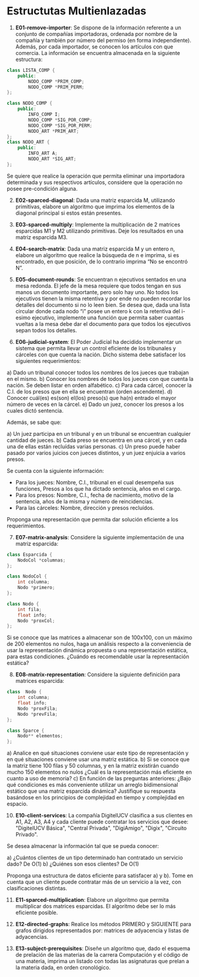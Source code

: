 # Estructutas Multienlazadas

1) **E01-remove-importer**: Se dispone de la información referente a un conjunto de compañías importadoras, ordenada por nombre de la compañía y también por número del permiso (en forma independiente). Además, por cada importador, se conocen los artículos con que comercia. La información se encuentra almacenada en la siguiente estructura:

```cpp
class LISTA_COMP {
	public:
		NODO_COMP *PRIM_COMP;
		NODO_COMP *PRIM_PERM;
};

class NODO_COMP {
	public:
		INFO_COMP I;
		NODO_COMP *SIG_POR_COMP;
		NODO_COMP *SIG_POR_PERM;
		NODO_ART *PRIM_ART;
}; 
class NODO_ART {
	public:
		INFO_ART A;
		NODO_ART *SIG_ART;
};
```

Se quiere que realice la operación que permita eliminar una importadora determinada y sus respectivos artículos, considere que la operación no posee pre-condición alguna.

2) **E02-sparced-diagonal**: Dada una matriz esparcida M, utilizando primitivas, elabore un algoritmo que imprima los elementos de la diagonal principal si estos están presentes.

3) **E03-sparced-multiply**: Implemente la multiplicación de 2 matrices esparcidas M1 y M2 utilizando primitivas. Deje los resultados en una matriz esparcida M3.

4) **E04-search-matrix**: Dada una matriz esparcida M y un entero n, elabore un algoritmo que realice la búsqueda de n e imprima, si es encontrado, en que posición, de lo contrario imprima “No se encontró N”.

5) **E05-document-rounds**: Se encuentran n ejecutivos sentados en una mesa redonda. El jefe de la mesa requiere que todos tengan en sus manos un documento importante, pero solo hay uno. No todos los ejecutivos tienen la misma retentiva y por ende no pueden recordar los detalles del documento si no lo leen bien. Se desea que, dada una lista circular donde cada nodo “i” posee un entero k con la retentiva del i-esimo ejecutivo, implemente una función que permita saber cuantas vueltas a la mesa debe dar el documento para que todos los ejecutivos sepan todos los detalles.

6) **E06-judicial-system**: El Poder Judicial ha decidido implementar un sistema que permita llevar un control eficiente de los tribunales y cárceles con que cuenta la nación. Dicho sistema debe satisfacer los siguientes requerimientos:

a) Dado un tribunal conocer todos los nombres de los jueces que trabajan en el mismo.
b) Conocer los nombres de todos los jueces con que cuenta la nación. Se deben listar en orden alfabético.
c) Para cada cárcel, conocer la C.I. de los presos que en ella se encuentran (orden ascendente).
d) Conocer cuál(es) es(son) el(los) preso(s) que ha(n) entrado el mayor número de veces en la cárcel.
e) Dado un juez, conocer los presos a los cuales dictó sentencia.

Además, se sabe que:

a) Un juez participa en un tribunal y en un tribunal se encuentran cualquier cantidad de jueces.
b) Cada preso se encuentra en una cárcel, y en cada una de ellas están recluídas varias personas.
c) Un preso puede haber pasado por varios juicios con jueces distintos, y un juez enjuicia a varios presos.

Se cuenta con la siguiente información:

- Para los jueces: Nombre, C.I., tribunal en el cual desempeña sus funciones, Presos a los que ha dictado sentencia, años en el cargo. 
- Para los presos: Nombre, C.I., fecha de nacimiento, motivo de la sentencia, años de la misma y número de reincidencias.
- Para las cárceles: Nombre, dirección y presos recluídos.

Proponga una representación que permita dar solución eficiente a los requerimientos.

7) **E07-matrix-analysis**: Considere la siguiente implementación de una matriz esparcida:

```cpp
class Esparcida {
	NodoCol *columnas;
};

class NodoCol {
	int columna;
	Nodo *primero;
};

class Nodo {
	int fila;
	float info;
	Nodo *proxCol;
}; 
```

Si se conoce que las matrices a almacenar son de 100x100, con un máximo de 200 elementos no nulos, haga un análisis respecto a la conveniencia de usar la representación dinámica propuesta o una representación estática, para estas condiciones. ¿Cuándo es recomendable usar la representación estática?

8) **E08-matrix-representation**: Considere la siguiente definición para matrices esparcida:

```cpp
class  Nodo {
	int columna;
	float info;
	Nodo *proxFila;
	Nodo *prevFila;
};

class Sparce {
	Nodo** elementos;
};
```

a) Analice en qué situaciones conviene usar este tipo de representación y en qué situaciones conviene usar una matriz estática.
b) Si se conoce que la matriz tiene 100 filas y 50 columnas, y en la matriz existirán cuando mucho 150 elementos no nulos ¿Cuál es la representación más eficiente en cuanto a uso de memoria?
c) En función de las preguntas anteriores: ¿Bajo qué condiciones es más conveniente utilizar un arreglo bidimensional estático que una matriz esparcida dinámica? Justifique su respuesta basándose en los principios de complejidad en tiempo y complejidad en espacio.

10) **E10-client-services**: La compañía DigitelUCV clasifica a sus clientes en A1, A2, A3, A4 y cada cliente puede contratar los servicios que desee: "DigitelUCV Básica", "Central Privada", "DigiAmigo", "Digix", "Circuito Privado".

Se desea almacenar la información tal que se pueda conocer:

a) ¿Cuántos clientes de un tipo determinado han contratado un servicio dado? De O(1)
b) ¿Quiénes son esos clientes? De O(1)

Proponga una estructura de datos eficiente para satisfacer a) y b).  Tome en cuenta que un cliente puede contratar más de un servicio a la vez, con clasificaciones distintas.

11) **E11-sparced-multiplication**: Elabore un algoritmo que permita multiplicar dos matrices esparcidas. El algoritmo debe ser lo más eficiente posible.

12) **E12-directed-graphs**: Realice los métodos PRIMERO y SIGUIENTE para grafos dirigidos representados por: matrices de adyacencia y listas de adyacencias. 

13) **E13-subject-prerequisites**: Diseñe un algoritmo que, dado el esquema de prelación de las materias de la carrera Computación y el código de una materia, imprima un listado con todas las asignaturas que prelan a la materia dada, en orden cronológico.
